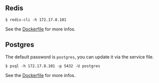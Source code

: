 ## Redis

    $ redis-cli -h 172.17.8.101

See the [Dockerfile](https://github.com/docker-library/redis/blob/master/2.8/Dockerfile) for more infos.

## Postgres

The default password is `postgres`, you can update it via the service file.

    $ psql -h 172.17.8.101 -p 5432 -U postgres

See the [Dockerfile](https://github.com/docker-library/postgres/blob/master/9.4/Dockerfile) for more infos.

